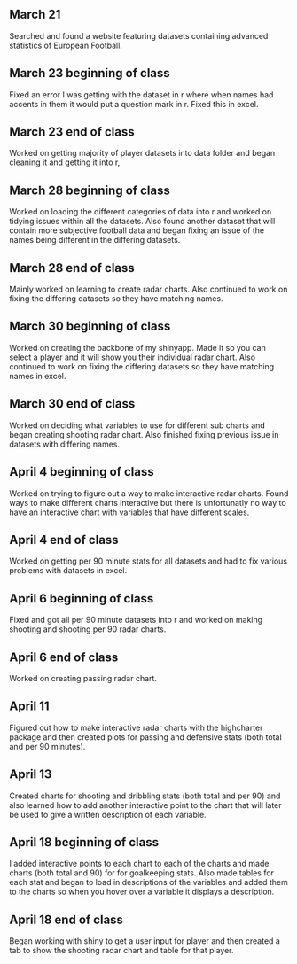 ## March 21

Searched and found a website featuring datasets containing advanced statistics of European Football. 

## March 23 beginning of class
  
Fixed an error I was getting with the dataset in r where when names had accents in them it would put a question mark in r. Fixed this in excel.

## March 23 end of class

Worked on getting majority of player datasets into data folder and began cleaning it and getting it into r, 

## March 28 beginning of class

Worked on loading the different categories of data into r and worked on tidying issues within all the datasets. Also found another dataset that will contain more subjective football data and began fixing an issue of the names being different in the differing datasets.
 
## March 28 end of class

Mainly worked on learning to create radar charts. Also continued to work on fixing the differing datasets so they have matching names.    

## March 30 beginning of class

Worked on creating the backbone of my shinyapp. Made it so you can select a player and it will show you their individual radar chart. Also continued to work on fixing the differing datasets so they have matching names in excel. 

## March 30 end of class 

Worked on deciding what variables to use for different sub charts and began creating shooting radar chart. Also finished fixing previous issue in datasets with differing names. 

## April 4 beginning of class

Worked on trying to figure out a way to make interactive radar charts. Found ways to make different charts interactive but there is unfortunatly no way to have an interactive chart with variables that have different scales. 

## April 4 end of class

Worked on getting per 90 minute stats for all datasets and had to fix various problems with datasets in excel.

## April 6 beginning of class

Fixed and got all per 90 minute datasets into r and worked on making shooting and shooting per 90 radar charts.

## April 6 end of class

Worked on creating passing radar chart.

## April 11 

Figured out how to make interactive radar charts with the highcharter package and then created plots for passing and defensive stats (both total and per 90 minutes). 

## April 13 

Created charts for shooting and dribbling stats (both total and per 90) and also learned how to add another interactive point to the chart that will later be used to give a written description of each variable.

## April 18 beginning of class

I added interactive points to each chart to each of the charts and made charts (both total and 90) for for goalkeeping stats. Also made tables for each stat and began to load in descriptions of the variables and added them to the charts so when you hover over a variable it displays a description.

## April 18 end of class

Began working with shiny to get a user input for player and then created a tab to show the shooting radar chart and table for that player.